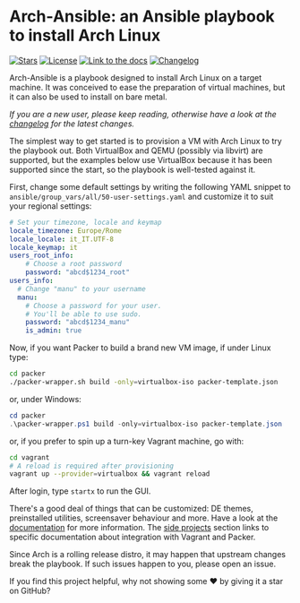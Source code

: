 # Arch-Ansible: an Ansible playbook to install Arch Linux

[![Stars](https://img.shields.io/github/stars/binary-manu/arch-ansible.svg?style=social&label=Star)](https://github.com/binary-manu/arch-ansible/stargazers)
[![License](https://img.shields.io/badge/License-MIT-blue.svg)](https://github.com/binary-manu/arch-ansible/blob/master/LICENSE.txt)
[![Link to the docs](https://img.shields.io/badge/Read%20the%20full%20docs!-%F0%9F%8E%93-brightgreen)][docs]
[![Changelog](https://img.shields.io/badge/Changelog-%F0%9F%97%9E-purple)](CHANGELOG.md)

Arch-Ansible is a playbook designed to install Arch Linux on a target
machine. It was conceived to ease the preparation of virtual machines,
but it can also be used to install on bare metal.

*If you are a new user, please keep reading, otherwise have a look at
the [changelog](CHANGELOG.md) for the latest changes.*

The simplest way to get started is to provision a VM with Arch Linux to
try the playbook out. Both VirtualBox and QEMU (possibly via libvirt)
are supported, but the examples below use VirtualBox because
it has been supported since the start, so the playbook is well-tested
against it.

First, change some default settings by writing the
following YAML snippet to `ansible/group_vars/all/50-user-settings.yaml`
and customize it to suit your regional settings:

```yaml
# Set your timezone, locale and keymap
locale_timezone: Europe/Rome
locale_locale: it_IT.UTF-8
locale_keymap: it
users_root_info:
    # Choose a root password
    password: "abcd$1234_root"
users_info:
  # Change "manu" to your username
  manu:
    # Choose a password for your user.
    # You'll be able to use sudo.
    password: "abcd$1234_manu"
    is_admin: true
```

Now, if you want Packer to build a brand new VM image, if under Linux type:

```sh
cd packer
./packer-wrapper.sh build -only=virtualbox-iso packer-template.json
```

or, under Windows:

```powershell
cd packer
.\packer-wrapper.ps1 build -only=virtualbox-iso packer-template.json
```

or, if you prefer to spin up a turn-key Vagrant machine, go with:

```sh
cd vagrant
# A reload is required after provisioning
vagrant up --provider=virtualbox && vagrant reload
```

After login, type `startx` to run the GUI.

There's a good deal of things that can be customized: DE themes,
preinstalled utilities, screensaver behaviour and more. Have a look at
the [documentation][docs] for more information. The [side
projects][side-projects] section links to specific documentation about
integration with Vagrant and Packer.

Since Arch is a rolling release distro, it may happen that upstream
changes break the playbook. If such issues happen to you, please open an
issue.

If you find this project helpful, why not showing some ♥ by giving it a
star on GitHub?

[docs]: https://binary-manu.github.io/arch-ansible
[side-projects]: https://binary-manu.github.io/arch-ansible#side-projects

<!-- vi: set tw=72 et sw=2 fo=tcroqan autoindent: -->
